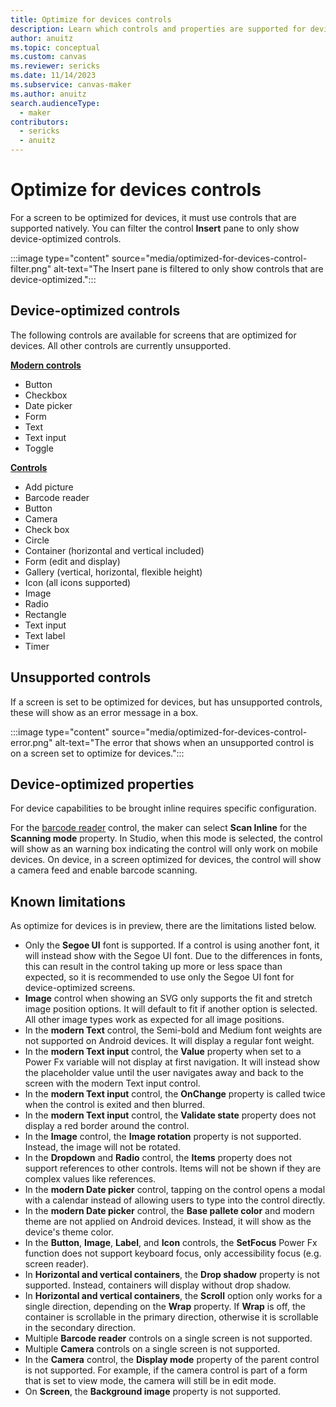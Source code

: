 ```yaml
---
title: Optimize for devices controls
description: Learn which controls and properties are supported for device-optimized screens.
author: anuitz
ms.topic: conceptual
ms.custom: canvas
ms.reviewer: sericks
ms.date: 11/14/2023
ms.subservice: canvas-maker
ms.author: anuitz
search.audienceType: 
  - maker
contributors:
  - sericks
  - anuitz
---
```


# Optimize for devices controls

For a screen to be optimized for devices, it must use controls that are supported natively. You can filter the control **Insert** pane to only show device-optimized controls. 

:::image type="content" source="media/optimized-for-devices-control-filter.png" alt-text="The Insert pane is filtered to only show controls that are device-optimized.":::


## Device-optimized controls
The following controls are available for screens that are optimized for devices. All other controls are currently unsupported.

[**Modern controls**](../maker/canvas-apps/controls/modern-controls/modern-controls-reference.md)
 - Button
 - Checkbox
 - Date picker
 - Form
 - Text
 - Text input
 - Toggle

 [**Controls**](../maker/canvas-apps/reference-properties.md)
 - Add picture
 - Barcode reader
 - Button
 - Camera
 - Check box
 - Circle
 - Container (horizontal and vertical included)
 - Form (edit and display)
 - Gallery (vertical, horizontal, flexible height)
 - Icon (all icons supported)
 - Image
 - Radio
 - Rectangle
 - Text input
 - Text label
 - Timer

## Unsupported controls

If a screen is set to be optimized for devices, but has unsupported controls, these will show as an error message in a box. 

:::image type="content" source="media/optimized-for-devices-control-error.png" alt-text="The error that shows when an unsupported control is on a screen set to optimize for devices.":::

## Device-optimized properties

For device capabilities to be brought inline requires specific configuration. 

For the [barcode reader](../maker/canvas-apps/controls/control-barcodereader.md) control, the maker can select **Scan Inline** for the **Scanning mode** property. In Studio, when this mode is selected, the control will show as an warning box indicating the control will only work on mobile devices. On device, in a screen optimized for devices, the control will show a camera feed and enable barcode scanning.

## Known limitations

As optimize for devices is in preview, there are the limitations listed below.

 - Only the **Segoe UI** font is supported. If a control is using another font, it will instead show with the Segoe UI font. Due to the differences in fonts, this can result in the control taking up more or less space than expected, so it is recommended to use only the Segoe UI font for device-optimized screens.
 - **Image** control when showing an SVG only supports the fit and stretch image position options. It will default to fit if another option is selected. All other image types work as expected for all image positions. 
 - In the **modern Text** control, the Semi-bold and Medium font weights are not supported on Android devices. It will display a regular font weight.
 - In the **modern Text input** control, the **Value** property when set to a Power Fx variable will not display at first navigation. It will instead show the placeholder value until the user navigates away and back to the screen with the modern Text input control.
 - In the **modern Text input** control, the **OnChange** property is called twice when the control is exited and then blurred.
 - In the **modern Text input** control, the **Validate state** property does not display a red border around the control. 
 - In the **Image** control, the **Image rotation** property is not supported. Instead, the image will not be rotated.
 - In the **Dropdown** and **Radio** control, the **Items** property does not support references to other controls. Items will not be shown if they are complex values like references. 
 - In the **modern Date picker** control, tapping on the control opens a modal with a calendar instead of allowing users to type into the control directly. 
 - In the **modern Date picker** control, the **Base pallete color** and modern theme are not applied on Android devices. Instead, it will show as the device's theme color.
 - In the **Button**, **Image**, **Label**, and **Icon** controls, the **SetFocus** Power Fx function does not support keyboard focus, only accessibility focus (e.g. screen reader).
 - In **Horizontal and vertical containers**, the **Drop shadow** property is not supported. Instead, containers will display without drop shadow. 
 - In **Horizontal and vertical containers**, the **Scroll** option only works for a single direction, depending on the **Wrap** property. If **Wrap** is off, the container is scrollable in the primary direction, otherwise it is scrollable in the secondary direction. 
 - Multiple **Barcode reader** controls on a single screen is not supported.
 - Multiple **Camera** controls on a single screen is not supported. 
 - In the **Camera** control, the **Display mode** property of the parent control is not supported. For example, if the camera control is part of a form that is set to view mode, the camera will still be in edit mode. 
 - On **Screen**, the **Background image** property is not supported.
